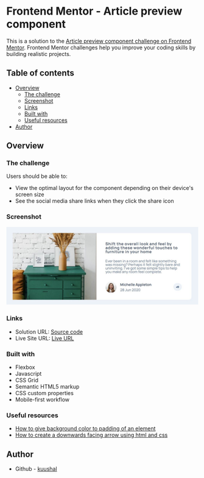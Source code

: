 # Frontend Mentor - Article preview component

This is a solution to the [Article preview component challenge on Frontend Mentor](https://www.frontendmentor.io/challenges/article-preview-component-dYBN_pYFT). Frontend Mentor challenges help you improve your coding skills by building realistic projects. 

## Table of contents

- [Overview](#overview)
  - [The challenge](#the-challenge)
  - [Screenshot](#screenshot)
  - [Links](#links)
  - [Built with](#built-with)
  - [Useful resources](#useful-resources)
- [Author](#author)

## Overview

### The challenge

Users should be able to:

- View the optimal layout for the component depending on their device's screen size
- See the social media share links when they click the share icon

### Screenshot

![](./screenshot.JPG)


### Links

- Solution URL: [Source code](https://github.com/kuushal/frontend-mentor/tree/main/article-preview-component/)
- Live Site URL: [Live URL](https://kuushal.github.io/frontend-mentor/article-preview-component/)

### Built with

- Flexbox
- Javascript
- CSS Grid
- Semantic HTML5 markup
- CSS custom properties
- Mobile-first workflow

### Useful resources

- [How to give background color to padding of an element](https://stackoverflow.com/questions/14628601/can-i-add-background-color-only-for-padding)
- [How to create a downwards facing arrow using html and css](https://dev.to/flippedcoding/how-to-put-arrows-at-the-bottom-of-a-div-4hnn)

## Author

- Github - [kuushal](https://www.github.com/kuushal)